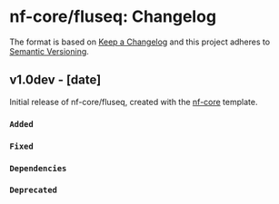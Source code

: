 # nf-core/fluseq: Changelog

The format is based on [Keep a Changelog](https://keepachangelog.com/en/1.0.0/)
and this project adheres to [Semantic Versioning](https://semver.org/spec/v2.0.0.html).

## v1.0dev - [date]

Initial release of nf-core/fluseq, created with the [nf-core](https://nf-co.re/) template.

### `Added`

### `Fixed`

### `Dependencies`

### `Deprecated`
